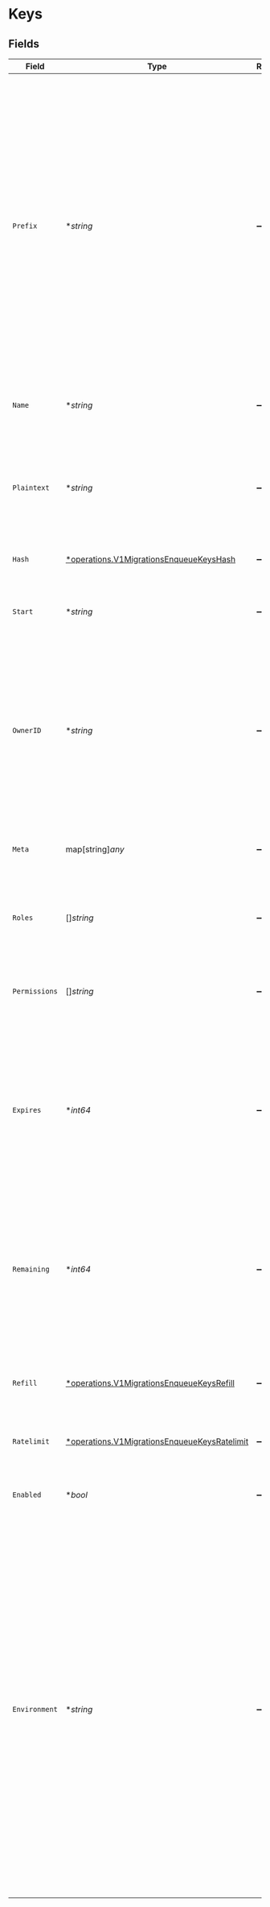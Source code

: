 # Keys


## Fields

| Field                                                                                                                                                                                                                                                                                                                                                                                                  | Type                                                                                                                                                                                                                                                                                                                                                                                                   | Required                                                                                                                                                                                                                                                                                                                                                                                               | Description                                                                                                                                                                                                                                                                                                                                                                                            | Example                                                                                                                                                                                                                                                                                                                                                                                                |
| ------------------------------------------------------------------------------------------------------------------------------------------------------------------------------------------------------------------------------------------------------------------------------------------------------------------------------------------------------------------------------------------------------ | ------------------------------------------------------------------------------------------------------------------------------------------------------------------------------------------------------------------------------------------------------------------------------------------------------------------------------------------------------------------------------------------------------ | ------------------------------------------------------------------------------------------------------------------------------------------------------------------------------------------------------------------------------------------------------------------------------------------------------------------------------------------------------------------------------------------------------ | ------------------------------------------------------------------------------------------------------------------------------------------------------------------------------------------------------------------------------------------------------------------------------------------------------------------------------------------------------------------------------------------------------ | ------------------------------------------------------------------------------------------------------------------------------------------------------------------------------------------------------------------------------------------------------------------------------------------------------------------------------------------------------------------------------------------------------ |
| `Prefix`                                                                                                                                                                                                                                                                                                                                                                                               | **string*                                                                                                                                                                                                                                                                                                                                                                                              | :heavy_minus_sign:                                                                                                                                                                                                                                                                                                                                                                                     | To make it easier for your users to understand which product an api key belongs to, you can add prefix them.<br/><br/>For example Stripe famously prefixes their customer ids with cus_ or their api keys with sk_live_.<br/><br/>The underscore is automatically added if you are defining a prefix, for example: "prefix": "abc" will result in a key like abc_xxxxxxxxx<br/>                        |                                                                                                                                                                                                                                                                                                                                                                                                        |
| `Name`                                                                                                                                                                                                                                                                                                                                                                                                 | **string*                                                                                                                                                                                                                                                                                                                                                                                              | :heavy_minus_sign:                                                                                                                                                                                                                                                                                                                                                                                     | The name for your Key. This is not customer facing.                                                                                                                                                                                                                                                                                                                                                    | my key                                                                                                                                                                                                                                                                                                                                                                                                 |
| `Plaintext`                                                                                                                                                                                                                                                                                                                                                                                            | **string*                                                                                                                                                                                                                                                                                                                                                                                              | :heavy_minus_sign:                                                                                                                                                                                                                                                                                                                                                                                     | The raw key in plaintext. If provided, unkey encrypts this value and stores it securely. Provide either `hash` or `plaintext`                                                                                                                                                                                                                                                                          |                                                                                                                                                                                                                                                                                                                                                                                                        |
| `Hash`                                                                                                                                                                                                                                                                                                                                                                                                 | [*operations.V1MigrationsEnqueueKeysHash](../../models/operations/v1migrationsenqueuekeyshash.md)                                                                                                                                                                                                                                                                                                      | :heavy_minus_sign:                                                                                                                                                                                                                                                                                                                                                                                     | Provide either `hash` or `plaintext`                                                                                                                                                                                                                                                                                                                                                                   |                                                                                                                                                                                                                                                                                                                                                                                                        |
| `Start`                                                                                                                                                                                                                                                                                                                                                                                                | **string*                                                                                                                                                                                                                                                                                                                                                                                              | :heavy_minus_sign:                                                                                                                                                                                                                                                                                                                                                                                     | The first 4 characters of the key. If a prefix is used, it should be the prefix plus 4 characters.                                                                                                                                                                                                                                                                                                     | unkey_32kq                                                                                                                                                                                                                                                                                                                                                                                             |
| `OwnerID`                                                                                                                                                                                                                                                                                                                                                                                              | **string*                                                                                                                                                                                                                                                                                                                                                                                              | :heavy_minus_sign:                                                                                                                                                                                                                                                                                                                                                                                     | Your user’s Id. This will provide a link between Unkey and your customer record.<br/>When validating a key, we will return this back to you, so you can clearly identify your user from their api key.                                                                                                                                                                                                 | team_123                                                                                                                                                                                                                                                                                                                                                                                               |
| `Meta`                                                                                                                                                                                                                                                                                                                                                                                                 | map[string]*any*                                                                                                                                                                                                                                                                                                                                                                                       | :heavy_minus_sign:                                                                                                                                                                                                                                                                                                                                                                                     | This is a place for dynamic meta data, anything that feels useful for you should go here                                                                                                                                                                                                                                                                                                               | {<br/>"billingTier": "PRO",<br/>"trialEnds": "2023-06-16T17:16:37.161Z"<br/>}                                                                                                                                                                                                                                                                                                                          |
| `Roles`                                                                                                                                                                                                                                                                                                                                                                                                | []*string*                                                                                                                                                                                                                                                                                                                                                                                             | :heavy_minus_sign:                                                                                                                                                                                                                                                                                                                                                                                     | A list of roles that this key should have. If the role does not exist, an error is thrown                                                                                                                                                                                                                                                                                                              | [<br/>"admin",<br/>"finance"<br/>]                                                                                                                                                                                                                                                                                                                                                                     |
| `Permissions`                                                                                                                                                                                                                                                                                                                                                                                          | []*string*                                                                                                                                                                                                                                                                                                                                                                                             | :heavy_minus_sign:                                                                                                                                                                                                                                                                                                                                                                                     | A list of permissions that this key should have. If the permission does not exist, an error is thrown                                                                                                                                                                                                                                                                                                  | [<br/>"domains.create_record",<br/>"say_hello"<br/>]                                                                                                                                                                                                                                                                                                                                                   |
| `Expires`                                                                                                                                                                                                                                                                                                                                                                                              | **int64*                                                                                                                                                                                                                                                                                                                                                                                               | :heavy_minus_sign:                                                                                                                                                                                                                                                                                                                                                                                     | You can auto expire keys by providing a unix timestamp in milliseconds. Once Keys expire they will automatically be disabled and are no longer valid unless you enable them again.                                                                                                                                                                                                                     | 1623869797161                                                                                                                                                                                                                                                                                                                                                                                          |
| `Remaining`                                                                                                                                                                                                                                                                                                                                                                                            | **int64*                                                                                                                                                                                                                                                                                                                                                                                               | :heavy_minus_sign:                                                                                                                                                                                                                                                                                                                                                                                     | You can limit the number of requests a key can make. Once a key reaches 0 remaining requests, it will automatically be disabled and is no longer valid unless you update it.<br/><br/>[Learn more](https://unkey.dev/docs/features/remaining)                                                                                                                                                          | 1000                                                                                                                                                                                                                                                                                                                                                                                                   |
| `Refill`                                                                                                                                                                                                                                                                                                                                                                                               | [*operations.V1MigrationsEnqueueKeysRefill](../../models/operations/v1migrationsenqueuekeysrefill.md)                                                                                                                                                                                                                                                                                                  | :heavy_minus_sign:                                                                                                                                                                                                                                                                                                                                                                                     | Unkey enables you to refill verifications for each key at regular intervals.                                                                                                                                                                                                                                                                                                                           | {<br/>"interval": "daily",<br/>"amount": 100<br/>}                                                                                                                                                                                                                                                                                                                                                     |
| `Ratelimit`                                                                                                                                                                                                                                                                                                                                                                                            | [*operations.V1MigrationsEnqueueKeysRatelimit](../../models/operations/v1migrationsenqueuekeysratelimit.md)                                                                                                                                                                                                                                                                                            | :heavy_minus_sign:                                                                                                                                                                                                                                                                                                                                                                                     | Unkey comes with per-key fixed-window ratelimiting out of the box.                                                                                                                                                                                                                                                                                                                                     | {<br/>"type": "fast",<br/>"limit": 10,<br/>"duration": 60000<br/>}                                                                                                                                                                                                                                                                                                                                     |
| `Enabled`                                                                                                                                                                                                                                                                                                                                                                                              | **bool*                                                                                                                                                                                                                                                                                                                                                                                                | :heavy_minus_sign:                                                                                                                                                                                                                                                                                                                                                                                     | Sets if key is enabled or disabled. Disabled keys are not valid.                                                                                                                                                                                                                                                                                                                                       | false                                                                                                                                                                                                                                                                                                                                                                                                  |
| `Environment`                                                                                                                                                                                                                                                                                                                                                                                          | **string*                                                                                                                                                                                                                                                                                                                                                                                              | :heavy_minus_sign:                                                                                                                                                                                                                                                                                                                                                                                     | Environments allow you to divide your keyspace.<br/><br/>Some applications like Stripe, Clerk, WorkOS and others have a concept of "live" and "test" keys to<br/>give the developer a way to develop their own application without the risk of modifying real world<br/>resources.<br/><br/>When you set an environment, we will return it back to you when validating the key, so you can<br/>handle it correctly.<br/>               |                                                                                                                                                                                                                                                                                                                                                                                                        |